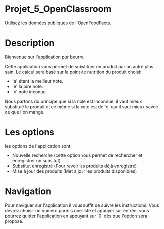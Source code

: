 # Projet_5_OpenClassroom
Utilisez les données publiques de l'OpenFoodFacts.

# Description
Bienvenue sur l'application pur beurre.

Cette application vous permet de substituer un produit par un autre plus sain.
Le calcul sera basé sur le point de nutrition du produit choisi:
- 'a' étant la meilleur note.
- 'e' la pire note.
- 'x' note inconue.

Nous partons du principe que si la note est inconnue, il vaut mieux substitué le produit et ce même si la note est de 'e' car il vaut mieux savoir ce que l'on mange.

# Les options

les options de l'application sont:

- Nouvelle recherche (cette option vous permet de rechercher et enregistrer un subsitut)
- Substitut enregistré (Pour revoir les produits déjà enregistré)
- Mise à jour des produits (Met à jour les produits disponibles)

# Navigation

Pour naviguer sur l'application il vous suffit de suivre les instructions.
Vous devrez choisir un numero parmis une liste et appuyer sur entrée.
vous pourrez quitter l'application en appuyant sur '0' dès que l'option sera proposé.


